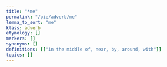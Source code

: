 ```yaml
---
title: "*me"
permalink: "/pie/adverb/me"
lemma_to_sort: "me"
klass: adverb
etymology: []
markers: []
synonyms: []
definitions: [["in the middle of, near, by, around, with"]]
topics: []
---
```

